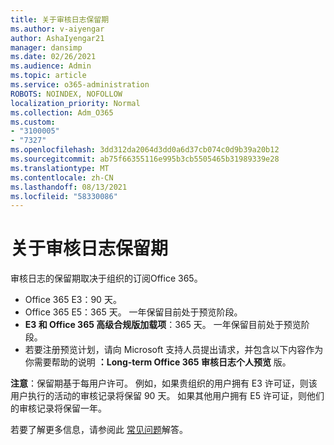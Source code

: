 ```yaml
---
title: 关于审核日志保留期
ms.author: v-aiyengar
author: AshaIyengar21
manager: dansimp
ms.date: 02/26/2021
ms.audience: Admin
ms.topic: article
ms.service: o365-administration
ROBOTS: NOINDEX, NOFOLLOW
localization_priority: Normal
ms.collection: Adm_O365
ms.custom:
- "3100005"
- "7327"
ms.openlocfilehash: 3dd312da2064d3dd0a6d37cb074c0d9b39a20b12
ms.sourcegitcommit: ab75f66355116e995b3cb5505465b31989339e28
ms.translationtype: MT
ms.contentlocale: zh-CN
ms.lasthandoff: 08/13/2021
ms.locfileid: "58330086"
---
```

# <a name="about-audit-logs-retention-periods"></a>关于审核日志保留期

审核日志的保留期取决于组织的订阅Office 365。

- Office 365 E3：90 天。
- Office 365 E5：365 天。 一年保留目前处于预览阶段。
- **E3 和 Office 365 高级合规版加载项**：365 天。 一年保留目前处于预览阶段。
- 若要注册预览计划，请向 Microsoft 支持人员提出请求，并包含以下内容作为你需要帮助的说明 **：Long-term Office 365 审核日志个人预览** 版。

**注意**：保留期基于每用户许可。 例如，如果贵组织的用户拥有 E3 许可证，则该用户执行的活动的审核记录将保留 90 天。 如果其他用户拥有 E5 许可证，则他们的审核记录将保留一年。

若要了解更多信息，请参阅此 [常见问题](https://go.microsoft.com/fwlink/?linkid=2115336)解答。